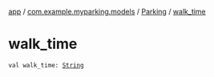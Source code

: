 [app](../../index.md) / [com.example.myparking.models](../index.md) / [Parking](index.md) / [walk_time](./walk_time.md)

# walk_time

`val walk_time: `[`String`](https://kotlinlang.org/api/latest/jvm/stdlib/kotlin/-string/index.html)